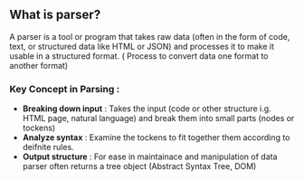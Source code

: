 ## What is parser?
  A parser is a tool or program that takes raw data (often in the form of code, text, or structured data like HTML or JSON) and processes it to make it usable in a structured format.
  ( Process to convert data one format to another format)
  ### Key Concept in Parsing : 
  - **Breaking down input** : Takes the input (code or other structure i.g. HTML page, natural language) and break them into small parts (nodes or tockens)
  - **Analyze syntax** : Examine the tockens to fit together them according to deifnite rules.
  - **Output structure** : For ease in maintainace and manipulation of data parser often returns a tree object (Abstract Syntax Tree, DOM)

